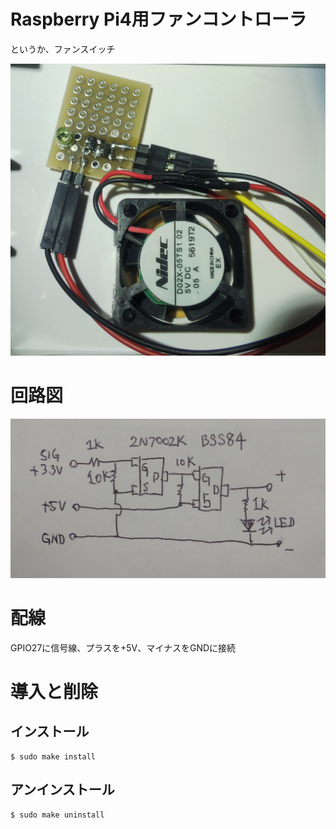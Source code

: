 # Raspberry Pi4用ファンコントローラ

というか、ファンスイッチ

![image2](images/image2.jpg)

# 回路図

![image1](images/image1.jpg)


# 配線

GPIO27に信号線、プラスを+5V、マイナスをGNDに接続

# 導入と削除

## インストール

	$ sudo make install

## アンインストール

	$ sudo make uninstall

